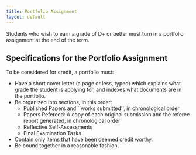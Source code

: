 ```yaml
---
title: Portfolio Assignment
layout: default
---
```


Students who wish to earn a grade of D+ or better must turn in a portfolio assignment
at the end of the term.

## Specifications for the Portfolio Assignment

To be considered for credit, a portfolio must:

- Have a short cover letter (a page or less, typed) which explains what grade
the student is applying for, and indexes what documents are in the portfolio.
- Be organized into sections, in this order:
  * Published Papers and ``works submitted'', in chronological order
  * Papers Refereed: A copy of each original submission and the referee report generated,
  in chronological order
  * Reflective Self-Assessments
  * Final Examination Tasks
- Contain only items that have been deemed credit worthy.
- Be bound together in a reasonable fashion.
